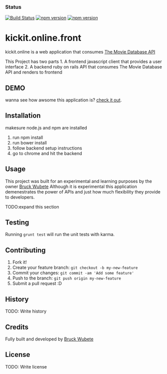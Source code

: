 ### Status
[![Build Status](https://travis-ci.org/bruckwubete/kickit.online.front.svg?branch=master)](https://travis-ci.org/bruckwubete/kickit.online.front)
[![npm version](https://badge.fury.io/js/angular.svg)](https://badge.fury.io/js/angular)
[![npm version](https://badge.fury.io/js/gulp.svg)](https://badge.fury.io/js/gulp)

# kickit.online.front

kickit.online is a web application that consumes [The Movie Database API](https://www.themoviedb.org/documentation/api)

This Project has two parts
    1. A frontend javascript client that provides a user interface 
    2. A backend ruby on rails API that consumes The Movie Database API and renders to frontend
    
## DEMO

wanna see how awsome this application is? [check it out](http://kickit.online).
    

## Installation

makesure node.js and npm are installed

1. run npm install
2. run bower install
3. follow backend setup instructions 
4. go to chrome and hit the backend

## Usage

This project was built for an experimental and learning purposes by the owner [Bruck Wubete](https://github.com/bruckwubete)
Although it is experimental this application demenestrates the power of APIs and just how much flexibility they provide to developers.

TODO:expand this section

## Testing

Running `grunt test` will run the unit tests with karma.

## Contributing

1. Fork it!
2. Create your feature branch: `git checkout -b my-new-feature`
3. Commit your changes: `git commit -am 'Add some feature'`
4. Push to the branch: `git push origin my-new-feature`
5. Submit a pull request :D

## History

TODO: Write history

## Credits

Fully built and developed by [Bruck Wubete](https://github.com/bruckwubete)

## License

TODO: Write license
